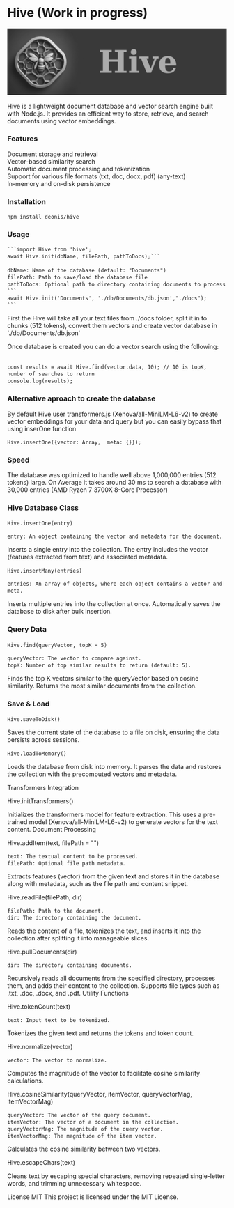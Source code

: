 # Hive (Work in progress)

![Hive](./img/hive.png)

Hive is a lightweight document database and vector search engine built with Node.js. It provides an efficient way to store, retrieve, and search documents using vector embeddings.

### Features

Document storage and retrieval   
Vector-based similarity search  
Automatic document processing and tokenization  
Support for various file formats (txt, doc, docx, pdf) (any-text)  
In-memory and on-disk persistence  

### Installation 
```
npm install deonis/hive 
```

### Usage 
    ```import Hive from 'hive';  
    await Hive.init(dbName, filePath, pathToDocs);```

    dbName: Name of the database (default: "Documents") 
    filePath: Path to save/load the database file 
    pathToDocs: Optional path to directory containing documents to process 
    ```
    await Hive.init('Documents', './db/Documents/db.json',"./docs");
    ```


First the Hive will take all your text files from ./docs folder, split it in to chunks (512 tokens), 
convert them  vectors and create vector database in './db/Documents/db.json'  

Once database is created you can do a vector search using the following: 

```const vector = await Hive.getVector("Hello World", Hive.TransOptions); 

const results = await Hive.find(vector.data, 10); // 10 is topK, number of searches to return  
console.log(results);
```

### Alternative aproach to create the database

By default Hive user transformers.js (Xenova/all-MiniLM-L6-v2) to create vector embeddings for your data and query but you can easily bypass that using inserOne function 

```
Hive.insertOne({vector: Array,  meta: {}});
```
### Speed

The database was optimized to handle well above 1,000,000 entries (512 tokens) large.
On Average it takes around 30 ms to search a database with 30,000 entries (AMD Ryzen 7 3700X 8-Core Processor)

### Hive Database Class

```Hive.insertOne(entry)```

    entry: An object containing the vector and metadata for the document.

Inserts a single entry into the collection. The entry includes the vector (features extracted from text) and associated metadata.


```Hive.insertMany(entries)```

    entries: An array of objects, where each object contains a vector and meta.

Inserts multiple entries into the collection at once. Automatically saves the database to disk after bulk insertion.

### Query Data

```Hive.find(queryVector, topK = 5)```

    queryVector: The vector to compare against.
    topK: Number of top similar results to return (default: 5).

Finds the top K vectors similar to the queryVector based on cosine similarity. Returns the most similar documents from the collection.

### Save & Load

```Hive.saveToDisk()```

Saves the current state of the database to a file on disk, ensuring the data persists across sessions.

```Hive.loadToMemory()```

Loads the database from disk into memory. It parses the data and restores the collection with the precomputed vectors and metadata.

Transformers Integration

Hive.initTransformers()

Initializes the transformers model for feature extraction. This uses a pre-trained model (Xenova/all-MiniLM-L6-v2) to generate vectors for the text content.
Document Processing

Hive.addItem(text, filePath = "")

    text: The textual content to be processed.
    filePath: Optional file path metadata.

Extracts features (vector) from the given text and stores it in the database along with metadata, such as the file path and content snippet.

Hive.readFile(filePath, dir)

    filePath: Path to the document.
    dir: The directory containing the document.

Reads the content of a file, tokenizes the text, and inserts it into the collection after splitting it into manageable slices.

Hive.pullDocuments(dir)

    dir: The directory containing documents.

Recursively reads all documents from the specified directory, processes them, and adds their content to the collection. Supports file types such as .txt, .doc, .docx, and .pdf.
Utility Functions

Hive.tokenCount(text)

    text: Input text to be tokenized.

Tokenizes the given text and returns the tokens and token count.

Hive.normalize(vector)

    vector: The vector to normalize.

Computes the magnitude of the vector to facilitate cosine similarity calculations.

Hive.cosineSimilarity(queryVector, itemVector, queryVectorMag, itemVectorMag)

    queryVector: The vector of the query document.
    itemVector: The vector of a document in the collection.
    queryVectorMag: The magnitude of the query vector.
    itemVectorMag: The magnitude of the item vector.

Calculates the cosine similarity between two vectors.


Hive.escapeChars(text)

Cleans text by escaping special characters, removing repeated single-letter words, and trimming unnecessary whitespace.


License MIT
This project is licensed under the MIT License.
